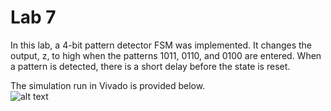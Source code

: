 # Lab 7
In this lab, a 4-bit pattern detector FSM was implemented. It changes the output, z, to high when the patterns 1011, 0110, and 0100 are entered. When a pattern is detected, there is a short delay before the state is reset.<br/>

The simulation run in Vivado is provided below. <br/>
![alt text](https://i.imgur.com/e3WQ0i1.png)
